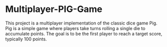 # Multiplayer-PIG-Game
This project is a multiplayer implementation of the classic dice game Pig. Pig is a simple game where players take turns rolling a single die to accumulate points. The goal is to be the first player to reach a target score, typically 100 points.
